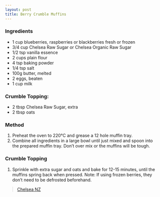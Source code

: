 ```yaml
---
layout: post
title: Berry Crumble Muffins
---
```


### Ingredients
- 1 cup blueberries, raspberries or blackberries fresh or frozen
- 3/4 cup Chelsea Raw Sugar or Chelsea Organic Raw Sugar
- 1/2 tsp vanilla essence
- 2 cups plain flour
- 4 tsp baking powder
- 1/4 tsp salt
- 100g butter, melted
- 2 eggs, beaten
- 1 cup milk

### Crumble Topping:
- 2 tbsp Chelsea Raw Sugar, extra
- 2 tbsp oats

### Method
1. Preheat the oven to 220°C and grease a 12 hole muffin tray.
2. Combine all ingredients in a large bowl until just mixed and spoon into the prepared muffin tray. Don’t over mix or the muffins will be tough.

### Crumble Topping
1. Sprinkle with extra sugar and oats and bake for 12-15 minutes, until the muffins spring back when pressed. Note: If using frozen berries, they don’t need to be defrosted beforehand.

> [Chelsea NZ](https://www.chelsea.co.nz/browse-recipes/berry-crumble-muffins/)

